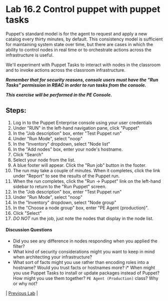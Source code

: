 # Lab 16.2 Control puppet with puppet tasks

Puppet's standard model is for the agent to request and apply a new catalog every thirty minutes, by default. This consistency model is sufficient for maintaining system state over time,  but there are cases in which the ability to control nodes in real time or to orchestrate actions across the infrastructure is useful.

We'll experiment with Puppet Tasks to interact with nodes in the classroom and to invoke actions across the classroom infrastructure.

**_Remember that for security reasons, console users must have the "Run Tasks" permission in RBAC in order to run tasks from the console._**

**_This exercise will be performed in the PE Console._**

## Steps:

1. Log in to the Puppet Enterprise console using your user credentials
1. Under "RUN" in the left-hand navigation pane, click "Puppet"
1. In the "Job description" box, enter "Test Puppet run"
1. Under "Run Mode", select "noop"
1. In the "Inventory" dropdown, select "Node list"
1. In the "Add nodes" box, enter your node's hostname.
1. Click "Search"
1. Select your node from the list.
1. A blue footer will appear. Click the "Run job" button in the footer.
1. The run may take a couple of minutes. When it completes, click the link under "Report" to see the results of the Puppet run.
1. When the run completes, click the "Run -> Puppet" link on the left-hand sidebar to return to the "Run Puppet" screen.
1. In the "Job description" box, enter "Test Puppet run"
1. Under "Run Mode", select "noop"
1. In the "Inventory" dropdown, select "Node group"
1. In the "Choose a node group" box, enter "PE Agent (production)".
1. Click "Select"
1. _DO NOT_ run the job, just note the nodes that display in the node list.

#### Discussion Questions
* Did you see any difference in nodes responding when you applied the filter?
* What kind of security considerations might you want to keep in mind when
  architecting your infrastructure?
* What sort of facts might you use rather than encoding roles into a hostname?
  Would you trust facts or hostnames more?
i* When might you use Puppet Tasks to install or update packages instead of Puppet?
  How might you use them together?
  `PE Agent (Production)` class? Why or why not?

|  [Previous Lab](../lab-16.1-Inventory-reports)  |
